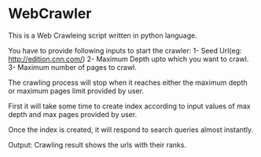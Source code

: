 WebCrawler
==========

This is a Web Crawleing script written in python language.

You have to provide following inputs to start the crawler:
1- Seed Url(eg: http://edition.cnn.com/)
2- Maximum Depth upto which you want to crawl.
3- Maximum number of pages to crawl.

The crawling process will stop when it reaches either the maximum depth or maximum pages limit provided by user.

First it will take some time to create index according to input values of max depth and max pages provided by user.

Once the index is created, it will respond to search queries almost instantly.


Output:
Crawling result shows the urls with their ranks.


